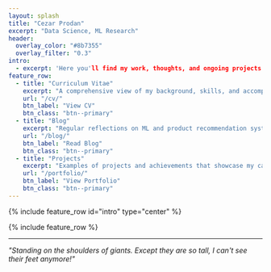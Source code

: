 ```yaml
---
layout: splash
title: "Cezar Prodan"
excerpt: "Data Science, ML Research"
header:
  overlay_color: "#8b7355"
  overlay_filter: "0.3"
intro: 
  - excerpt: 'Here you'll find my work, thoughts, and ongoing projects in Data Science and ML. Thank you, Claude.'
feature_row:
  - title: "Curriculum Vitae"
    excerpt: "A comprehensive view of my background, skills, and accomplishments."
    url: "/cv/"
    btn_label: "View CV"
    btn_class: "btn--primary"
  - title: "Blog"
    excerpt: "Regular reflections on ML and product recommendation systems."
    url: "/blog/"
    btn_label: "Read Blog"
    btn_class: "btn--primary"
  - title: "Projects"
    excerpt: "Examples of projects and achievements that showcase my capabilities."
    url: "/portfolio/"
    btn_label: "View Portfolio"
    btn_class: "btn--primary"
---
```


{% include feature_row id="intro" type="center" %}

{% include feature_row %}

---

*"Standing on the shoulders of giants. Except they are so tall, I can't see their feet anymore!"*

